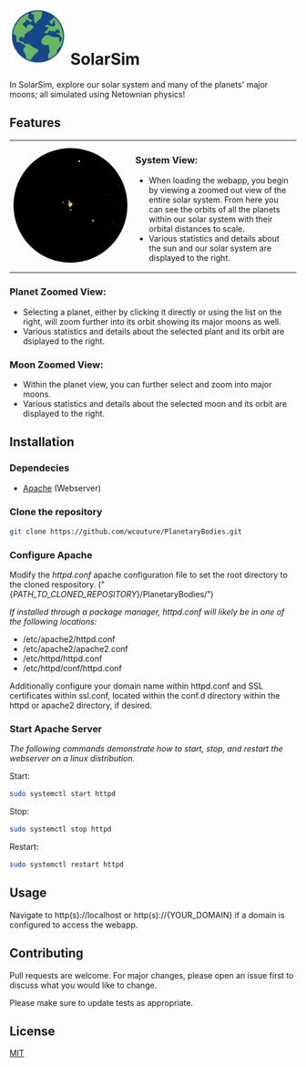 

# <img src="assets/earth-png.webp" style="margin-left: auto; width: 100px; "> SolarSim

In SolarSim, explore our solar system and many of the planets' major moons; all simulated using Netownian physics!

## Features


<table>
    <tr>
        <td width="200px">
            <img src="assets/solarsim.png" style="width: 200px; border-radius: 200px;"> 
        </td>
        <td>
<h3>System View:</h3>
<ul>
    <li>When loading the webapp, you begin by viewing a zoomed out view of the entire solar system. From here you can see the orbits of all the planets within our solar system with their orbital distances to scale.</li>
    <li>Various statistics and details about the sun and our solar system are displayed to the right.</li>
</ul>
        </td>
    </tr>
    
</table>

### Planet Zoomed View:
* Selecting a planet, either by clicking it directly or using the list on the right, will zoom further into its orbit showing its major moons as well.
* Various statistics and details about the selected plant and its orbit are dsiplayed to the right.

### Moon Zoomed View:
* Within the planet view, you can further select and zoom into major moons.
* Various statistics and details about the selected moon and its orbit are displayed to the right.


## Installation

### Dependecies
* [Apache](https://httpd.apache.org/) (Webserver)

### Clone the repository
```bash
git clone https://github.com/wcouture/PlanetaryBodies.git
```

### Configure Apache 
Modify the <i>httpd.conf</i> apache configuration file to set the root directory to the cloned respository. ("{<i>PATH_TO_CLONED_REPOSITORY</i>}/PlanetaryBodies/")<br>

<i>If installed through a package manager, httpd.conf will likely be in one of the following locations:</i>
* /etc/apache2/httpd.conf
* /etc/apache2/apache2.conf
* /etc/httpd/httpd.conf
* /etc/httpd/conf/httpd.conf

Additionally configure your domain name within httpd.conf and SSL certificates within ssl.conf, located within the conf.d directory within the httpd or apache2 directory, if desired.

### Start Apache Server
<i>The following commands demonstrate how to start, stop, and restart the webserver on a linux distribution.</i><br>

Start:
```bash
sudo systemctl start httpd
```
Stop:
```bash
sudo systemctl stop httpd
```
Restart:
```bash
sudo systemctl restart httpd
```

## Usage
Navigate to http(s)://localhost or http(s)://{YOUR_DOMAIN} if a domain is configured to access the webapp.
## Contributing

Pull requests are welcome. For major changes, please open an issue first
to discuss what you would like to change.

Please make sure to update tests as appropriate.

## License

[MIT](https://choosealicense.com/licenses/mit/)